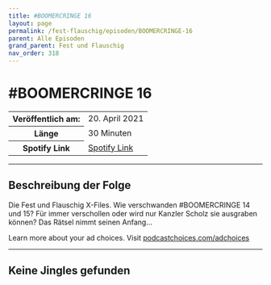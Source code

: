```yaml
---
title: #BOOMERCRINGE 16
layout: page
permalink: /fest-flauschig/episoden/BOOMERCRINGE-16
parent: Alle Episoden
grand_parent: Fest und Flauschig
nav_order: 318
---
```


# #BOOMERCRINGE 16
<table class="resp-table dcf-table dcf-table-responsive dcf-table-bordered dcf-table-striped dcf-w-100%">
                    <tbody>
                        <tr>
                            <th scope="row">Veröffentlich am:</th>
                            <td data-label="Veröffentlich am:">20. April 2021</td>
                        </tr>
                        <tr>
                            <th scope="row">Länge </th>
                            <td data-label="Länge ">30 Minuten</td>
                        </tr><tr>
                                <th scope="row">Spotify Link</th>
                                <td data-label="Spotify Link"><a href="https://open.spotify.com/episode/7anCjsLMIhqbLGmSfUWnvi">Spotify Link</a></td>
                            </tr></tbody>
                </table>

***

## Beschreibung der Folge

<div>
<p>Die Fest und Flauschig X-Files. Wie verschwanden #BOOMERCRINGE 14 und 15? Für immer verschollen oder wird nur Kanzler Scholz sie ausgraben können? Das Rätsel nimmt seinen Anfang...</p><p> </p><p>Learn more about your ad choices. Visit <a href="https://podcastchoices.com/adchoices">podcastchoices.com/adchoices</a></p>  
</div>

***

## Keine Jingles gefunden